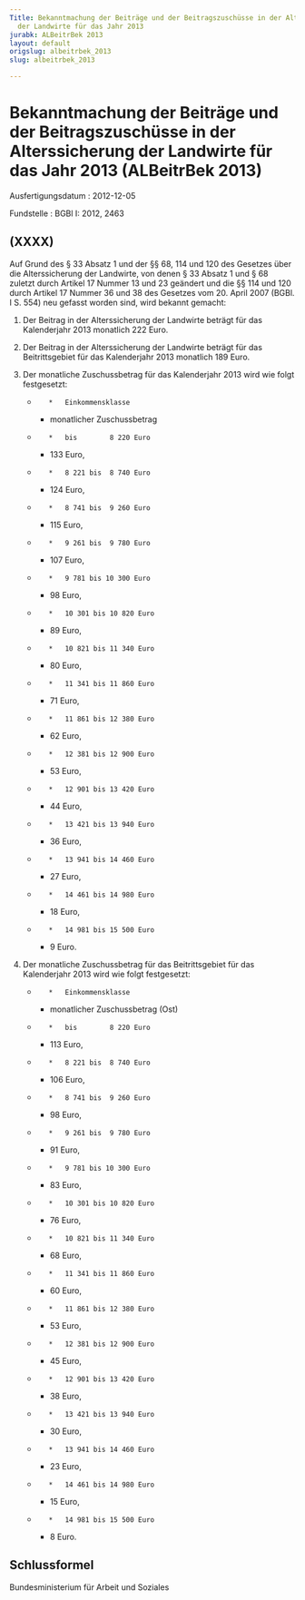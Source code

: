 ```yaml
---
Title: Bekanntmachung der Beiträge und der Beitragszuschüsse in der Alterssicherung
  der Landwirte für das Jahr 2013
jurabk: ALBeitrBek 2013
layout: default
origslug: albeitrbek_2013
slug: albeitrbek_2013

---
```


# Bekanntmachung der Beiträge und der Beitragszuschüsse in der Alterssicherung der Landwirte für das Jahr 2013 (ALBeitrBek 2013)

Ausfertigungsdatum
:   2012-12-05

Fundstelle
:   BGBl I: 2012, 2463


## (XXXX)

Auf Grund des § 33 Absatz 1 und der §§ 68, 114 und 120 des Gesetzes über die Alterssicherung der Landwirte, von denen § 33 Absatz 1 und § 68 zuletzt durch Artikel 17 Nummer 13 und 23 geändert und die §§ 114 und 120 durch Artikel 17 Nummer 36 und 38 des Gesetzes vom 20. April 2007 (BGBl. I S. 554) neu gefasst worden sind, wird bekannt gemacht:


1.  Der Beitrag in der Alterssicherung der Landwirte beträgt für das Kalenderjahr 2013 monatlich 222 Euro.


2.  Der Beitrag in der Alterssicherung der Landwirte beträgt für das Beitrittsgebiet für das Kalenderjahr 2013 monatlich 189 Euro.


3.  Der monatliche Zuschussbetrag für das Kalenderjahr 2013 wird wie folgt festgesetzt:

    *        *   Einkommensklasse

        *   monatlicher
            Zuschussbetrag


    *        *   bis        8 220 Euro

        *   133 Euro,


    *        *   8 221 bis  8 740 Euro

        *   124 Euro,


    *        *   8 741 bis  9 260 Euro

        *   115 Euro,


    *        *   9 261 bis  9 780 Euro

        *   107 Euro,


    *        *   9 781 bis 10 300 Euro

        *   98 Euro,


    *        *   10 301 bis 10 820 Euro

        *   89 Euro,


    *        *   10 821 bis 11 340 Euro

        *   80 Euro,


    *        *   11 341 bis 11 860 Euro

        *   71 Euro,


    *        *   11 861 bis 12 380 Euro

        *   62 Euro,


    *        *   12 381 bis 12 900 Euro

        *   53 Euro,


    *        *   12 901 bis 13 420 Euro

        *   44 Euro,


    *        *   13 421 bis 13 940 Euro

        *   36 Euro,


    *        *   13 941 bis 14 460 Euro

        *   27 Euro,


    *        *   14 461 bis 14 980 Euro

        *   18 Euro,


    *        *   14 981 bis 15 500 Euro

        *   9 Euro.





4.  Der monatliche Zuschussbetrag für das Beitrittsgebiet für das Kalenderjahr 2013 wird wie folgt festgesetzt:

    *        *   Einkommensklasse

        *   monatlicher
            Zuschussbetrag
            (Ost)


    *        *   bis        8 220 Euro

        *   113 Euro,


    *        *   8 221 bis  8 740 Euro

        *   106 Euro,


    *        *   8 741 bis  9 260 Euro

        *   98 Euro,


    *        *   9 261 bis  9 780 Euro

        *   91 Euro,


    *        *   9 781 bis 10 300 Euro

        *   83 Euro,


    *        *   10 301 bis 10 820 Euro

        *   76 Euro,


    *        *   10 821 bis 11 340 Euro

        *   68 Euro,


    *        *   11 341 bis 11 860 Euro

        *   60 Euro,


    *        *   11 861 bis 12 380 Euro

        *   53 Euro,


    *        *   12 381 bis 12 900 Euro

        *   45 Euro,


    *        *   12 901 bis 13 420 Euro

        *   38 Euro,


    *        *   13 421 bis 13 940 Euro

        *   30 Euro,


    *        *   13 941 bis 14 460 Euro

        *   23 Euro,


    *        *   14 461 bis 14 980 Euro

        *   15 Euro,


    *        *   14 981 bis 15 500 Euro

        *   8 Euro.








## Schlussformel

Bundesministerium für Arbeit und Soziales

